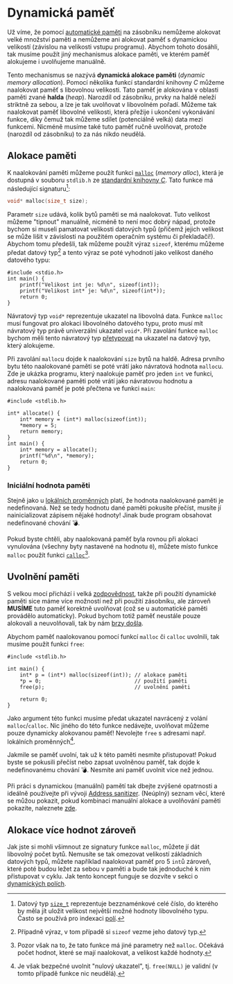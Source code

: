 # Dynamická paměť
Už víme, že pomocí [automatické paměti](automaticka_pamet.md) na zásobníku nemůžeme alokovat
velké množství paměti a nemůžeme ani alokovat paměť s dynamickou velikostí (závislou na velikosti
vstupu programu). Abychom tohoto dosáhli, tak musíme použít jiný mechanismus alokace paměti, ve
kterém paměť alokujeme i uvolňujeme manuálně.

Tento mechanismus se nazývá **dynamická alokace paměti** (*dynamic memory allocation*). Pomocí několika
funkcí standardní knihovny *C* můžeme naalokovat paměť s libovolnou velikosti. Tato paměť je
alokována v oblasti paměti zvané **halda** (*heap*). Narozdíl od zásobníku, prvky na haldě neleží
striktně za sebou, a lze je tak uvolňovat v libovolném pořadí. Můžeme tak naalokovat paměť libovolné
velikosti, která přežije i ukončení vykonávání funkce, díky čemuž tak můžeme sdílet (potenciálně velká)
data mezi funkcemi. Nicméně musíme také tuto paměť ručně uvolňovat, protože (narozdíl od zásobníku)
to za nás nikdo neudělá.

## Alokace paměti
K naalokování paměti můžeme použít funkci [`malloc`](https://devdocs.io/c/memory/malloc) (*memory
alloc*), která je dostupná v souboru `stdlib.h` ze [standardní knihovny *C*](../funkce/stdlib.md).
Tato funkce má následující signaturu[^1]:
```c
void* malloc(size_t size);
```

[^1]: Datový typ [`size_t`](https://en.cppreference.com/w/c/types/size_t) reprezentuje bezznaménkové
celé číslo, do kterého by měla jít uložit velikost největší možné hodnoty libovolného typu. Často
se používá pro indexaci [polí](../pole/pole.md).

Parametr `size` udává, kolik bytů paměti se má naalokovat. Tuto velikost můžeme "tipnout"
manuálně, nicméně to není moc dobrý nápad, protože bychom si museli pamatovat velikosti datových
typů (přičemž jejich velikost se může lišit v závislosti na použitém operačním systému či
překladači!). Abychom tomu předešli, tak můžeme použít výraz `sizeof`, kterému můžeme předat datový
typ[^2] a tento výraz se poté vyhodnotí jako velikost daného datového typu:
```c,editable,mainbody
#include <stdio.h>
int main() {
    printf("Velikost int je: %d\n", sizeof(int));
    printf("Velikost int* je: %d\n", sizeof(int*));
    return 0;
}
```

[^2]: Případně výraz, v tom případě si `sizeof` vezme jeho datový typ.

Návratový typ `void*` reprezentuje ukazatel na libovolná data. Funkce `malloc` musí fungovat pro
alokaci libovolného datového typu, proto musí mít návratový typ právě univerzální ukazatel `void*`.
Při zavolání funkce `malloc` bychom měli tento návratový typ
[přetypovat](../datove_typy/celociselne_typy.md#explicitní-konverze) na ukazatel na datový typ,
který alokujeme.

Při zavolání `malloc`u dojde k naalokování `size` bytů na haldě. Adresa prvního bytu této
naalokované paměti se poté vrátí jako návratová hodnota `malloc`u. Zde je ukázka programu, který
naalokuje paměť pro jeden `int` ve funkci, adresu naalokované paměti poté vrátí jako návratovou
hodnotu a naalokovaná paměť je poté přečtena ve funkci `main`:
```c,editable
#include <stdlib.h>

int* allocate() {
    int* memory = (int*) malloc(sizeof(int));
    *memory = 5;
    return memory; 
}
int main() {
    int* memory = allocate();
    printf("%d\n", *memory);
    return 0;
}
```

### Iniciální hodnota paměti
Stejně jako u [lokálních proměnných](../promenne/promenne.md#vždy-inicializujte-proměnné) platí, že
hodnota naalokované paměti je nedefinovaná. Než se tedy hodnotu dané paměti pokusíte přečíst, musíte
jí nainicializovat zápisem nějaké hodnoty! Jinak bude program obsahovat nedefinované chování 💣.

Pokud byste chtěli, aby naalokovaná paměť byla rovnou při alokaci vynulována (všechny byty
nastavené na hodnotu `0`), můžete místo funkce `malloc` použít funkci
[`calloc`](https://devdocs.io/c/memory/calloc)[^3].

[^3]: Pozor však na to, že tato funkce má jiné parametry než `malloc`. Očekává počet hodnot, které
se mají naalokovat, a velikost každé hodnoty.

## Uvolnění paměti
S velkou mocí přichází i velká [zodpovědnost](https://citaty.net/citaty/1957976-stan-lee-s-velkou-moci-prichazi-velka-odpovednost/),
takže při použití dynamické paměti sice máme více možností než při použití zásobníku, ale zároveň
**MUSÍME** tuto paměť korektně uvolňovat (což se u automatické paměti provádělo automaticky). Pokud
bychom totiž paměť neustále pouze alokovali a neuvolňovali, tak by nám
[brzy došla](../../caste_chyby/pametove_chyby.md#memory-leak).

Abychom paměť naalokovanou pomocí funkcí `malloc` či `calloc` uvolnili, tak musíme použít funkci
`free`:
```c,editable
#include <stdlib.h>

int main() {
    int* p = (int*) malloc(sizeof(int)); // alokace paměti
    *p = 0;                              // použití paměti
    free(p);                             // uvolnění paměti

    return 0;
}
```

Jako argument této funkci musíme předat ukazatel navrácený z volání `malloc`/`calloc`. Nic jiného
do této funkce nedávejte, uvolňovat můžeme pouze dynamicky alokovanou paměť! Nevolejte `free` s
adresami např. lokálních proměnných[^4].

[^4]: Je však bezpečné uvolnit "nulový ukazatel", tj. `free(NULL)` je validní (v tomto případě funkce nic neudělá).

Jakmile se paměť uvolní, tak už k této paměti nesmíte přistupovat! Pokud byste se pokusili přečíst
nebo zapsat uvolněnou paměť, tak dojde k nedefinovanému chování 💣. Nesmíte ani paměť uvolnit více
než jednou.

Při práci s dynamickou (manuální) pamětí tak dbejte zvýšené opatrnosti a ideálně používejte při
vývoji [Address sanitizer](../../prostredi/ladeni.md#address-sanitizer). (Neúplný) seznam věcí,
které se můžou pokazit, pokud kombinaci manuální alokace a uvolňování paměti pokazíte, naleznete
[zde](../../caste_chyby/pametove_chyby.md).

## Alokace více hodnot zároveň
Jak jste si mohli všimnout ze signatury funkce `malloc`, můžete jí dát libovolný počet bytů.
Nemusíte se tak omezovat velikostí základních datových typů, můžete například naalokovat paměť pro
5 `int`ů zároveň, které poté budou ležet za sebou v paměti a bude tak jednoduché k nim přistupovat
v cyklu. Jak tento koncept funguje se dozvíte v sekci o
[dynamických polích](../pole/dynamicke_pole.md).
